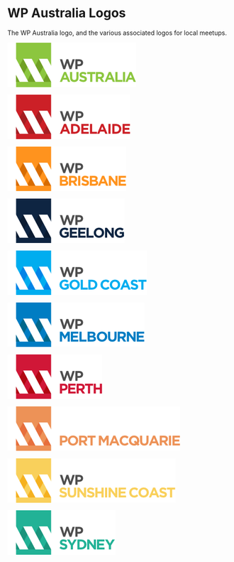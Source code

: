 # WP Australia Logos

The WP Australia logo, and the various associated logos for local meetups.

[![WP Australia](australia/wp-australia.png)](australia/)

[![WP Adelaide](adelaide/wp-adelaide.png)](adelaide/)

[![WP Brisbane](brisbane/wp-brisbane.png)](brisbane/)

[![WP Geelong](geelong/wp-geelong.png)](geelong/)

[![WP Gold Coast](gold-coast/wp-gold-coast.png)](gold-coast/)

[![WP Melbourne](melbourne/wp-melbourne.png)](melbourne/)

[![WP Perth](perth/wp-perth.png)](perth/)

[![WP Port Macquarie](port-macquarie/wp-port-macquarie.png)](port-macquarie/)

[![WP Sunshine Coast](sunshine-coast/wp-sunshine-coast.png)](sunshine-coast/)

[![WP Sydney](sydney/wp-sydney.png)](sydney/)